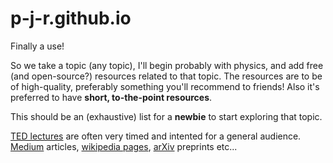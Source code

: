 # p-j-r.github.io


Finally a use!

So we take a topic (any topic), I'll begin probably with physics, and add free (and open-source?) resources related to that topic. The resources are to be of high-quality, preferably something you'll recommend to friends! Also it's preferred to have **short, to-the-point resources**.

This should be an (exhaustive) list for a **newbie** to start exploring that topic.


[TED lectures](https://www.ted.com/) are often very timed and intented for a general audience. 
[Medium](https://medium.com/) articles, [wikipedia pages](https://wikipedia.org), [arXiv](https://arxiv.org/) preprints etc...





